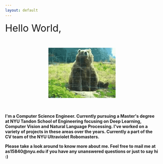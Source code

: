 ```yaml
---
layout: default
---
```


<!-- <html style="background-image: url('assets/bin/seaweed_tile.jpg')"> -->
<html >
<style>
    .divhw {

        background-repeat: no-repeat;
        background-position: center; 
        background-size: contain;
        width: 600px;
        height: 50px
    }
</style>

<body >

<div class="divhw" ><font size=6>Hello World,</font> </div>
<br>
<br>

<center><img src="assets/bin/waving.gif"/></center>

<br>
<br>

</body>

 

<!--
<div>
<object data="../assets/bin/ANS_Resume_DS_ML.pdf" width="1000" height="1000" type='application/pdf'></object>
</div> -->



<b>
<p>I'm a Computer Science Engineer. Currently pursuing a Master's degree at NYU Tandon School of Engineering focusing on Deep Learning, Computer Vision and Natural Language Processing. I've worked on a variety of projects in these areas over the years. Currently a part of the CV team of the NYU Ultraviolet Robomasters. </p>

<p>Please take a look around to know more about me. Feel free to mail me at as15840@nyu.edu if you have any unanswered questions or just to say hi :) </p>

</b>

</html>
